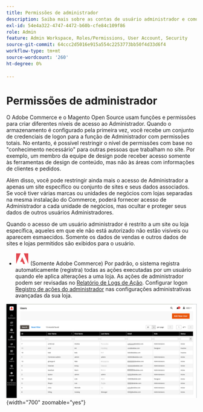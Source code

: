 ```yaml
---
title: Permissões de administrador
description: Saiba mais sobre as contas de usuário administrador e como as funções são usadas para conceder acesso às funções de gerenciamento de armazenamento.
exl-id: 54e4a322-4747-4472-b60b-cfe84c109f86
role: Admin
feature: Admin Workspace, Roles/Permissions, User Account, Security
source-git-commit: 64ccc2d5016e915a554c2253773bb50f4d33d6f4
workflow-type: tm+mt
source-wordcount: '260'
ht-degree: 0%

---
```


# Permissões de administrador

O Adobe Commerce e o Magento Open Source usam funções e permissões para criar diferentes níveis de acesso ao Administrador. Quando o armazenamento é configurado pela primeira vez, você recebe um conjunto de credenciais de logon para a função de Administrador com permissões totais. No entanto, é possível restringir o nível de permissões com base no &quot;conhecimento necessário&quot; para outras pessoas que trabalham no site. Por exemplo, um membro da equipe de design pode receber acesso somente às ferramentas de design de conteúdo, mas não às áreas com informações de clientes e pedidos.

Além disso, você pode restringir ainda mais o acesso de Administrador a apenas um site específico ou conjunto de sites e seus dados associados. Se você tiver várias marcas ou unidades de negócios com lojas separadas na mesma instalação do Commerce, poderá fornecer acesso de Administrador a cada unidade de negócios, mas ocultar e proteger seus dados de outros usuários Administradores.

Quando o acesso de um usuário administrador é restrito a um site ou loja específica, aqueles em que ele não está autorizado não estão visíveis ou aparecem esmaecidos. Somente os dados de vendas e outros dados de sites e lojas permitidos são exibidos para o usuário.

- ![Adobe Commerce](../assets/adobe-logo.svg) (Somente Adobe Commerce) Por padrão, o sistema registra automaticamente (registra) todas as ações executadas por um usuário quando ele aplica alterações a uma loja. As ações de administrador podem ser revisadas no [Relatório de Logs de Ação](action-log-report.md). Configurar logon [Registro de ações do administrador](action-log.md) nas configurações administrativas avançadas da sua loja.

![Administrador - todas as contas de usuário](./assets/users-all.png){width="700" zoomable="yes"}
